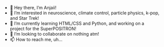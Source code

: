 - 👋 Hey there, I’m Anjaii!
- 👀 I’m interested in neuroscience, climate control, particle physics, k-pop, and Star Trek!
- 🌱 I’m currently learning HTML/CSS and Python, and working on a project for the SuperPOSITRON!
- 💞️ I’m looking to collaborate on nothing atm!
- 📫 How to reach me, uh...

<!---
RhubarbMayor51/RhubarbMayor51 is a ✨ special ✨ repository because its `README.md` (this file) appears on your GitHub profile.
You can click the Preview link to take a look at your changes.
--->
